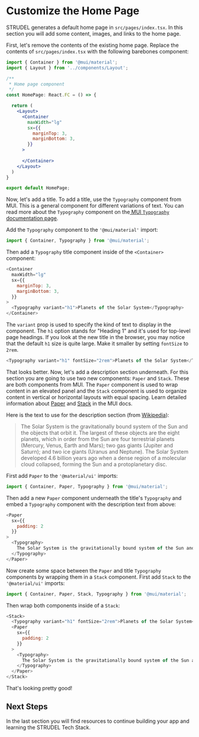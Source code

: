 # Customize the Home Page

STRUDEL generates a default home page in `src/pages/index.tsx`. In this section you will add some content, images, and links to the home page.

First, let's remove the contents of the existing home page. Replace the contents of `src/pages/index.tsx` with the following barebones component:

```jsx
import { Container } from '@mui/material';
import { Layout } from '../components/Layout';

/**
 * Home page component
 */
const HomePage: React.FC = () => {

  return (
    <Layout>
      <Container
        maxWidth="lg"
        sx={{
          marginTop: 3,
          marginBottom: 3,
        }}
      >
        
      </Container>
    </Layout>
  )
}

export default HomePage;
```

Now, let's add a title. To add a title, use the `Typography` component from MUI. This is a general component for different variations of text. You can read more about the `Typography` component on the[ MUI `Typography` documentation page](https://mui.com/material-ui/react-typography/).

Add the `Typography` component to the `'@mui/material'` import:

```js
import { Container, Typography } from '@mui/material';
```

Then add a `Typography` title component inside of the `<Container>` component:

```js
<Container
  maxWidth="lg"
  sx={{
    marginTop: 3,
    marginBottom: 3,
  }}
>
  <Typography variant="h1">Planets of the Solar System</Typography>  
</Container>
```

The `variant` prop is used to specify the kind of text to display in the component. The `h1` option stands for "Heading 1" and it's used for top-level page headings. If you look at the new title in the browser, you may notice that the default `h1` size is quite large. Make it smaller by setting `fontSize` to `2rem`.

```js
<Typography variant="h1" fontSize="2rem">Planets of the Solar System</Typography>
```

That looks better. Now, let's add a description section underneath. For this section you are going to use two new components: `Paper` and `Stack`. These are both components from MUI. The `Paper` component is used to wrap content in an elevated panel and the `Stack` component is used to organize content in vertical or horizontal layouts with equal spacing. Learn detailed information about [Paper](https://mui.com/material-ui/react-paper/) and [Stack](https://mui.com/material-ui/react-stack/) in the MUI docs.

Here is the text to use for the description section (from [Wikipedia](https://en.wikipedia.org/wiki/Solar_System)):

> The Solar System is the gravitationally bound system of the Sun and the objects that orbit it. The largest of these objects are the eight planets, which in order from the Sun are four terrestrial planets (Mercury, Venus, Earth and Mars); two gas giants (Jupiter and Saturn); and two ice giants (Uranus and Neptune). The Solar System developed 4.6 billion years ago when a dense region of a molecular cloud collapsed, forming the Sun and a protoplanetary disc.

First add `Paper` to the `'@material/ui'` imports:

```js
import { Container, Paper, Typography } from '@mui/material';
```

Then add a new `Paper` component underneath the title's `Typography` and embed a `Typography` component with the description text from above:

```js
<Paper
  sx={{
    padding: 2
  }}
>
  <Typography>
    The Solar System is the gravitationally bound system of the Sun and the objects that orbit it. The largest of these objects are the eight planets, which in order from the Sun are four terrestrial planets (Mercury, Venus, Earth and Mars); two gas giants (Jupiter and Saturn); and two ice giants (Uranus and Neptune). The Solar System developed 4.6 billion years ago when a dense region of a molecular cloud collapsed, forming the Sun and a protoplanetary disc.
  </Typography>
</Paper>
```

Now create some space between the `Paper` and title `Typography` components by wrapping them in a `Stack` component. First add `Stack` to the `'@material/ui'` imports:

```js
import { Container, Paper, Stack, Typography } from '@mui/material';
```

Then wrap both components inside of a `Stack`:

```js
<Stack>
  <Typography variant="h1" fontSize="2rem">Planets of the Solar System</Typography>
  <Paper
    sx={{
      padding: 2
    }}
  >
    <Typography>
      The Solar System is the gravitationally bound system of the Sun and the objects that orbit it. The largest of these objects are the eight planets, which in order from the Sun are four terrestrial planets (Mercury, Venus, Earth and Mars); two gas giants (Jupiter and Saturn); and two ice giants (Uranus and Neptune). The Solar System developed 4.6 billion years ago when a dense region of a molecular cloud collapsed, forming the Sun and a protoplanetary disc.
    </Typography>
  </Paper>
</Stack>
```

That's looking pretty good!

## Next Steps

In the last section you will find resources to continue building your app and learning the STRUDEL Tech Stack.